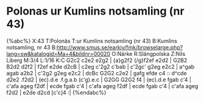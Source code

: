 # Polonas ur Kumlins notsamling (nr 43)

{%abc%}
X:43
T:Polonäs
T:ur Kumlins notsamling (nr 43)
B:Kumlins notsamling, nr 43
B:http://www.smus.se/earkiv/fmk/browselarge.php?lang=sw&katalogid=Ma+4&bildnr=00020
O:Närke
R:Slängpolska
Z:Nils Liberg
M:3/4
L:1/16
K:C
G2c2 c2e2 e2g2 | {a}g2f2 {/g}f2ef e2d2 | G2B2 B2d2 d2f2 | f2ef e2de d2cB | c2eg c'2g2 c'bab | 
c'2gc' g2eg e2c2 | a^gab agab a2b2 | c'2g2 g2eg e2c2 | dcBc G2G2 c2e2 | gafg efde c4 :: 
d^cde d2e2 .f2d2 | (ec).d.e .f.g.a.b (c'g).e.c | G2GG G2G2 f4 | (ec).d.e fgab c'4 | 
c'afa ageg f2df | ecde fgab c'4 | c'afa ageg f2df | ecde fgab c'4 | 
c'afa ageg f2d2 | e2de d2cd [c'c]4 :|
{%endabc%}
